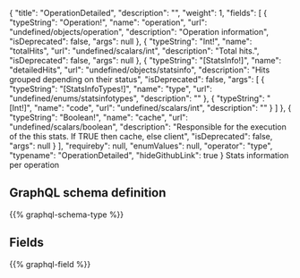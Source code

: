 {
  "title": "OperationDetailed",
  "description": "",
  "weight": 1,
  "fields": [
    {
      "typeString": "Operation!",
      "name": "operation",
      "url": "undefined/objects/operation",
      "description": "Operation information",
      "isDeprecated": false,
      "args": null
    },
    {
      "typeString": "Int!",
      "name": "totalHits",
      "url": "undefined/scalars/int",
      "description": "Total hits.",
      "isDeprecated": false,
      "args": null
    },
    {
      "typeString": "[StatsInfo!]",
      "name": "detailedHits",
      "url": "undefined/objects/statsinfo",
      "description": "Hits grouped depending on their status",
      "isDeprecated": false,
      "args": [
        {
          "typeString": "[StatsInfoTypes!]",
          "name": "type",
          "url": "undefined/enums/statsinfotypes",
          "description": ""
        },
        {
          "typeString": "[Int!]",
          "name": "code",
          "url": "undefined/scalars/int",
          "description": ""
        }
      ]
    },
    {
      "typeString": "Boolean!",
      "name": "cache",
      "url": "undefined/scalars/boolean",
      "description": "Responsible for the execution of the this stats. If TRUE then cache, else client",
      "isDeprecated": false,
      "args": null
    }
  ],
  "requireby": null,
  "enumValues": null,
  "operator": "type",
  "typename": "OperationDetailed",
  "hideGithubLink": true
}
Stats information per operation
## GraphQL schema definition

{{% graphql-schema-type %}}

## Fields

{{% graphql-field %}}
